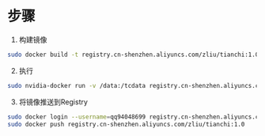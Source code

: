 # 步骤

1. 构建镜像

```sh
sudo docker build -t registry.cn-shenzhen.aliyuncs.com/zliu/tianchi:1.0 /home/zliu/tianchi
```

2. 执行

```sh
sudo nvidia-docker run -v /data:/tcdata registry.cn-shenzhen.aliyuncs.com/zliu/tianchi:1.0 sh run.sh
```

3. 将镜像推送到Registry

```sh
sudo docker login --username=qq94048699 registry.cn-shenzhen.aliyuncs.com
sudo docker push registry.cn-shenzhen.aliyuncs.com/zliu/tianchi:1.0
```
